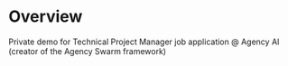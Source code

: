 # Overview

Private demo for Technical Project Manager job application @ Agency AI (creator of the Agency Swarm framework)
